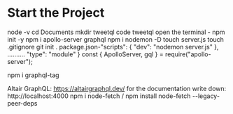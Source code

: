 # Start the Project
node -v
cd Documents
mkdir tweetql
code tweetql
open the terminal - npm init -y
npm i apollo-server graphql
npm i nodemon -D
touch server.js
touch .gitignore
git init .
package.json-"scripts": {
    "dev": "nodemon server.js"
  },
..........
  "type": "module"
}
const { ApolloServer, gql } = require("apollo-server");

npm i graphql-tag

Altair GraphQL: https://altairgraphql.dev/ for the documentation
write down: http://localhost:4000
npm i node-fetch  / npm install node-fetch --legacy-peer-deps

